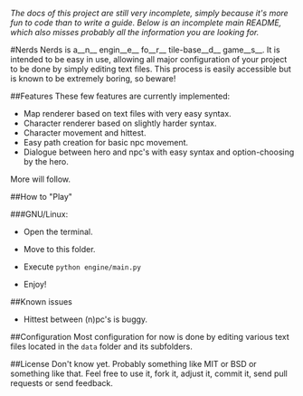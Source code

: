 _The docs of this project are still very incomplete, simply because it's more fun to code than to write a guide. Below is an incomplete main README, which also misses probably all the information you are looking for._

#Nerds
Nerds is a__n__ engin__e__ fo__r__ tile-base__d__ game__s__. It is intended to be easy in use, allowing all major configuration of your project to be done by simply editing text files. This process is easily accessible but is known to be extremely boring, so beware!

##Features
These few features are currently implemented:

* Map renderer based on text files with very easy syntax.
* Character renderer based on slightly harder syntax.
* Character movement and hittest.
* Easy path creation for basic npc movement.
* Dialogue between hero and npc's with easy syntax and option-choosing by the hero.

More will follow.

##How to "Play"

###GNU/Linux:

* Open the terminal.

* Move to this folder.

* Execute `python engine/main.py`

* Enjoy!

##Known issues
* Hittest between (n)pc's is buggy.

##Configuration
Most configuration for now is done by editing various text files located in the `data` folder and its subfolders.

##License
Don't know yet. Probably something like MIT or BSD or something like that. Feel free to use it, fork it, adjust it, commit it, send pull requests or send feedback.
